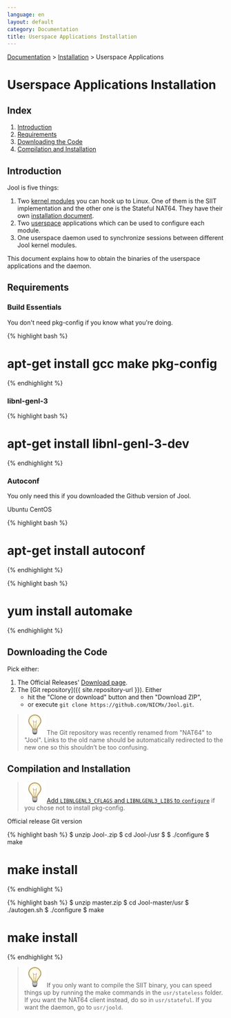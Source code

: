 ```yaml
---
language: en
layout: default
category: Documentation
title: Userspace Applications Installation
---
```


[Documentation](documentation.html) > [Installation](documentation.html#installation) > Userspace Applications

# Userspace Applications Installation

## Index

1. [Introduction](#introduction)
2. [Requirements](#requirements)
3. [Downloading the Code](#downloading-the-code)
3. [Compilation and Installation](#compilation-and-installation)

## Introduction

Jool is five things:

1. Two <a href="https://en.wikipedia.org/wiki/Loadable_kernel_module" target="_blank">kernel modules</a> you can hook up to Linux. One of them is the SIIT implementation and the other one is the Stateful NAT64. They have their own [installation document](install-mod.html).
2. Two <a href="https://en.wikipedia.org/wiki/User_space" target="_blank">userspace</a> applications which can be used to configure each module.
3. One userspace daemon used to synchronize sessions between different Jool kernel modules.

This document explains how to obtain the binaries of the userspace applications and the daemon.

## Requirements

### Build Essentials

You don't need pkg-config if you know what you're doing.

{% highlight bash %}
# apt-get install gcc make pkg-config
{% endhighlight %}

### libnl-genl-3

{% highlight bash %}
# apt-get install libnl-genl-3-dev
{% endhighlight %}

### Autoconf

You only need this if you downloaded the Github version of Jool.

<div class="distro-menu">
	<span class="distro-selector" onclick="showDistro(this);">Ubuntu</span>
	<span class="distro-selector" onclick="showDistro(this);">CentOS</span>
</div>

{% highlight bash %}
# apt-get install autoconf
{% endhighlight %}

{% highlight bash %}
# yum install automake
{% endhighlight %}

## Downloading the Code

Pick either:

1. The Official Releases' [Download page](download.html).
2. The [Git repository]({{ site.repository-url }}). Either
	- hit the "Clone or download" button and then "Download ZIP",
	- or execute `git clone https://github.com/NICMx/Jool.git`.

> ![Note!](../images/bulb.svg) The Git repository was recently renamed from "NAT64" to "Jool". Links to the old name should be automatically redirected to the new one so this shouldn’t be too confusing.

## Compilation and Installation

> ![Note!](../images/bulb.svg) [Add `LIBNLGENL3_CFLAGS` and `LIBNLGENL3_LIBS` to `configure`](https://github.com/NICMx/Jool/issues/228) if you chose not to install pkg-config.

<div class="distro-menu">
	<span class="distro-selector" onclick="showDistro(this);">Official release</span>
	<span class="distro-selector" onclick="showDistro(this);">Git version</span>
</div>

{% highlight bash %}
$ unzip Jool-<version>.zip
$ cd Jool-<version>/usr
$
$ ./configure
$ make
# make install
{% endhighlight %}

{% highlight bash %}
$ unzip master.zip
$ cd Jool-master/usr
$ ./autogen.sh
$ ./configure
$ make
# make install
{% endhighlight %}

> ![Note!](../images/bulb.svg) If you only want to compile the SIIT binary, you can speed things up by running the make commands in the `usr/stateless` folder. If you want the NAT64 client instead, do so in `usr/stateful`. If you want the daemon, go to `usr/joold`.

